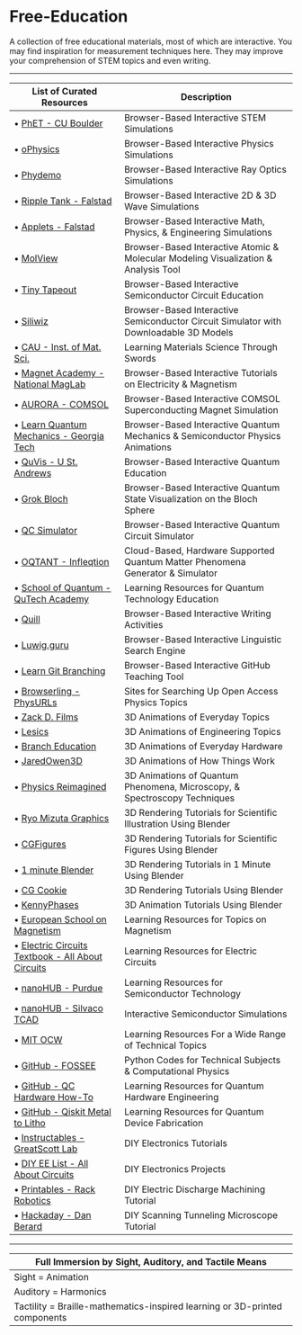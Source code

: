 # Free-Education



A collection of free educational materials, most of which are interactive. You may find inspiration for measurement techniques here. They may improve your comprehension of STEM topics and even writing.
_____________________________________________________________________________________________________________________________________________________________________________

| List of Curated Resources | Description |
|---------------------------|-----------------------------------------------------------------------------------------|
| • [PhET - CU Boulder](https://phet.colorado.edu/en/simulations/browse) | Browser-Based Interactive STEM Simulations |
| • [oPhysics](https://ophysics.com/w12.html) | Browser-Based Interactive Physics Simulations |
| • [Phydemo](https://phydemo.app/ray-optics) | Browser-Based Interactive Ray Optics Simulations |
| • [Ripple Tank - Falstad](https://www.falstad.com/ripple/Ripple.html) | Browser-Based Interactive 2D & 3D Wave Simulations |
| • [Applets - Falstad](https://www.falstad.com/mathphysics.html) | Browser-Based Interactive Math, Physics, & Engineering Simulations |
| • [MolView](https://molview.org)| Browser-Based Interactive Atomic & Molecular Modeling Visualization & Analysis Tool |
| • [Tiny Tapeout](https://tinytapeout.com/siliwiz/introduction) | Browser-Based Interactive Semiconductor Circuit Education |
| • [Siliwiz](https://siliwiz.pages.dev) | Browser-Based Interactive Semiconductor Circuit Simulator with Downloadable 3D Models |
| • [CAU - Inst. of Mat. Sci.](https://www.tf.uni-kiel.de/matwis/amat/iss/index.html) | Learning Materials Science Through Swords |
| • [Magnet Academy - National MagLab](https://nationalmaglab.org/magnet-academy/watch-play/interactive-tutorials) | Browser-Based Interactive Tutorials on Electricity & Magnetism |
| • [AURORA - COMSOL](https://aurora.epfl.ch/app-lib) | Browser-Based Interactive COMSOL Superconducting Magnet Simulation |
| • [Learn Quantum Mechanics - Georgia Tech](https://learnqm.gatech.edu/Semiconductor-Physics-Visualization/index.html) | Browser-Based Interactive Quantum Mechanics & Semiconductor Physics Animations |
| • [QuVis - U St. Andrews](https://www.st-andrews.ac.uk/physics/quvis) | Browser-Based Interactive Quantum Education |
| • [Grok Bloch](https://javafxpert.github.io/grok-bloch) | Browser-Based Interactive Quantum State Visualization on the Bloch Sphere |
| • [QC Simulator](https://qcsimulator.github.io) | Browser-Based Interactive Quantum Circuit Simulator |
| • [OQTANT - Infleqtion](https://oqtant.infleqtion.com) | Cloud-Based, Hardware Supported Quantum Matter Phenomena Generator & Simulator |
| • [School of Quantum - QuTech Academy](https://www.qutube.nl) | Learning Resources for Quantum Technology Education |
| • [Quill](https://www.quill.org) | Browser-Based Interactive Writing Activities |
| • [Luwig.guru](https://ludwig.guru) | Browser-Based Interactive Linguistic Search Engine |
| • [Learn Git Branching](https://learngitbranching.js.org) | Browser-Based Interactive GitHub Teaching Tool |
| • [Browserling - PhysURLs](https://physurls.com) | Sites for Searching Up Open Access Physics Topics |
| • [Zack D. Films](https://www.youtube.com/@zackdfilms/shorts)| 3D Animations of Everyday Topics |
| • [Lesics](https://www.youtube.com/@Lesics/playlists) | 3D Animations of Engineering Topics |
| • [Branch Education](https://www.youtube.com/@BranchEducation/playlists) | 3D Animations of Everyday Hardware |
| • [JaredOwen3D](https://www.youtube.com/@JaredOwen/playlists) | 3D Animations of How Things Work |
| • [Physics Reimagined](https://toutestquantique.fr/en) | 3D Animations of Quantum Phenomena, Microscopy, & Spectroscopy Techniques |
| • [Ryo Mizuta Graphics](https://youtube.com/playlist?list=PLDEMMuOUBj1ZPNZV_SIfvPWcCubXM1Biq&si=vvsFk0cM80d3cajC)| 3D Rendering Tutorials for Scientific Illustration Using Blender |
| • [CGFigures](https://www.youtube.com/@CGFigures/playlists)| 3D Rendering Tutorials for Scientific Figures Using Blender |
| • [1 minute Blender](https://youtube.com/playlist?list=PLFmCO7KRkJbCtKIHG33didkEZdYIjVRy9&si=SdrL3UahNIgLyQ_D)| 3D Rendering Tutorials in 1 Minute Using Blender |
| • [CG Cookie](https://youtube.com/playlist?list=PL3GeP3YLZn5hNd8eLSC64RX3Cr2I9xu8o&si=EhdbeEkkkgBUhqeC)| 3D Rendering Tutorials Using Blender |
| • [KennyPhases](https://youtube.com/playlist?list=PLeT-XEXZURqMDgk-Zv8xBASoTgI6aMZ3k&si=Rmoa70kj7huolcVg)| 3D Animation Tutorials Using Blender |
| • [European School on Magnetism](https://magnetism.eu/esm/repository-topics.html) | Learning Resources for Topics on Magnetism |
| • [Electric Circuits Textbook - All About Circuits](https://www.allaboutcircuits.com/textbook/) | Learning Resources for Electric Circuits |
| • [nanoHUB - Purdue](https://nanohub.org/groups/semiconductoreducation) | Learning Resources for Semiconductor Technology |
| • [nanoHUB - Silvaco TCAD](https://nanohub.org/resources/silvacotcad) | Interactive Semiconductor Simulations |
| • [MIT OCW](https://ocw.mit.edu/search) | Learning Resources For a Wide Range of Technical Topics |
| • [GitHub - FOSSEE](https://github.com/FOSSEE/Python-Textbook-Companions) | Python Codes for Technical Subjects & Computational Physics |
| • [GitHub - QC Hardware How-To](https://github.com/OJB-Quantum/QC-Hardware-How-To) | Learning Resources for Quantum Hardware Engineering |
| • [GitHub - Qiskit Metal to Litho](https://github.com/OJB-Quantum/Qiskit-Metal-to-Litho) | Learning Resources for Quantum Device Fabrication |
| • [Instructables - GreatScott Lab](https://www.instructables.com/member/GreatScottLab/instructables) | DIY Electronics Tutorials |
| • [DIY EE List - All About Circuits](https://www.allaboutcircuits.com/textbook/experiments/) | DIY Electronics Projects |
| • [Printables - Rack Robotics](https://www.printables.com/model/411400-ender-3-to-edm-machine-conversion) | DIY Electric Discharge Machining Tutorial |
| • [Hackaday - Dan Berard](https://hackaday.io/project/4986-scanning-tunneling-microscope) | DIY Scanning Tunneling Microscope Tutorial |
________________________________________________________________________________________________________________________________________________
| Full Immersion by Sight, Auditory, and Tactile Means |
|-|
| Sight = Animation |
| Auditory = Harmonics |
| Tactility = Braille-mathematics-inspired learning or 3D-printed components |
